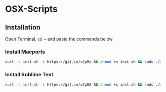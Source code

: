 # OSX-Scripts

## Installation

Open Terminal, ``` cd ~ ``` and paste the commands below.

### Install Macports

```bash
curl -o inst.sh -L https://git.io/v2pMc && chmod +x inst.sh && sudo ./inst.sh -i && rm inst.sh
```

### Install Sublime Text

```bash
curl -o inst.sh -L https://git.io/v2pDA && chmod +x inst.sh && sudo ./inst.sh -i && rm inst.sh
```
